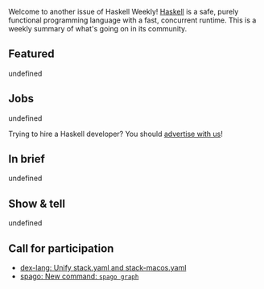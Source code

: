 Welcome to another issue of Haskell Weekly!
[Haskell](https://www.haskell.org) is a safe, purely functional programming language with a fast, concurrent runtime.
This is a weekly summary of what's going on in its community.

## Featured

undefined

## Jobs

undefined

Trying to hire a Haskell developer?
You should [advertise with us](https://haskellweekly.news/advertising.html)!

## In brief

undefined

## Show & tell

undefined

## Call for participation

-   [dex-lang: Unify stack.yaml and stack-macos.yaml](https://github.com/google-research/dex-lang/issues/379)
-   [spago: New command: `spago graph`](https://github.com/purescript/spago/issues/723)

